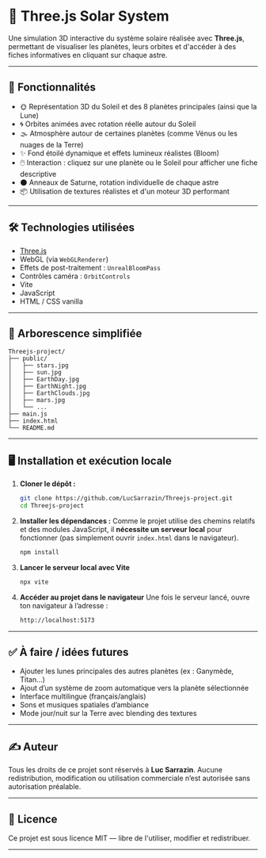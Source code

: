 # 🌌 Three.js Solar System

Une simulation 3D interactive du système solaire réalisée avec **Three.js**, permettant de visualiser les planètes, leurs orbites et d'accéder à des fiches informatives en cliquant sur chaque astre.

---

## 🚀 Fonctionnalités

- 🌞 Représentation 3D du Soleil et des 8 planètes principales (ainsi que la Lune)
- 🌀 Orbites animées avec rotation réelle autour du Soleil
- 🌫️ Atmosphère autour de certaines planètes (comme Vénus ou les nuages de la Terre)
- ✨ Fond étoilé dynamique et effets lumineux réalistes (Bloom)
- 🖱️ Interaction : cliquez sur une planète ou le Soleil pour afficher une fiche descriptive
- 🌑 Anneaux de Saturne, rotation individuelle de chaque astre
- 📦 Utilisation de textures réalistes et d'un moteur 3D performant

---

## 🛠️ Technologies utilisées

- [Three.js](https://threejs.org/)
- WebGL (via `WebGLRenderer`)
- Effets de post-traitement : `UnrealBloomPass`
- Contrôles caméra : `OrbitControls`
- Vite
- JavaScript
- HTML / CSS vanilla

---

## 📁 Arborescence simplifiée

```
Threejs-project/
├── public/
│   ├── stars.jpg
│   ├── sun.jpg
│   ├── EarthDay.jpg
│   ├── EarthNight.jpg
│   ├── EarthClouds.jpg
│   ├── mars.jpg
│   └── ...
├── main.js
├── index.html
└── README.md
```

---

## 🖥️ Installation et exécution locale

1. **Cloner le dépôt :**
   ```bash
   git clone https://github.com/LucSarrazin/Threejs-project.git
   cd Threejs-project
   ```

2. **Installer les dépendances :**
   Comme le projet utilise des chemins relatifs et des modules JavaScript, il **nécessite un serveur local** pour fonctionner (pas simplement ouvrir `index.html` dans le navigateur).

   ```bash
   npm install
   ```

4. **Lancer le serveur local avec Vite**
   
   ```bash
   npx vite
   ```
   
5. **Accéder au projet dans le navigateur**
   Une fois le serveur lancé, ouvre ton navigateur à l’adresse :
   
   ```bash
   http://localhost:5173
   ```

---

## ✅ À faire / idées futures

- Ajouter les lunes principales des autres planètes (ex : Ganymède, Titan…)
- Ajout d’un système de zoom automatique vers la planète sélectionnée
- Interface multilingue (français/anglais)
- Sons et musiques spatiales d’ambiance
- Mode jour/nuit sur la Terre avec blending des textures

---

## ✍️ Auteur

Tous les droits de ce projet sont réservés à **Luc Sarrazin**. Aucune redistribution, modification ou utilisation commerciale n’est autorisée sans autorisation préalable.

---

## 📜 Licence

Ce projet est sous licence MIT — libre de l'utiliser, modifier et redistribuer.

---
